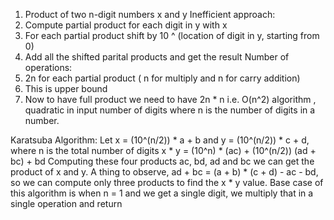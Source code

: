 1. Product of two n-digit numbers x and y 
Inefficient approach:
1. Compute partial product for each digit in y with x
2. For each partial product shift by 10 ^ (location of digit in y, starting from 0)
3. Add all the shifted parital products and get the result
Number of operations:
1. 2n for each partial product ( n for  multiply and n for carry addition)
2. This is upper bound
3. Now to have full product we need to have 2n * n i.e. O(n^2) algorithm , quadratic in input number of digits
where n is the number of digits in a number.

Karatsuba Algorithm:
Let x = (10^(n/2)) * a + b and y = (10^(n/2)) * c + d, where n is the total number of digits 
x * y = (10^n) * (ac) + (10^(n/2)) (ad + bc) + bd
Computing these four products ac, bd, ad and bc we can get the product of x and y.
A thing to observe, ad + bc = (a + b) * (c + d) - ac - bd, so we can compute only three products to find the x * y value.
Base case of this algorithm is when n = 1 and we get a single digit, we multiply that in a single operation and return
